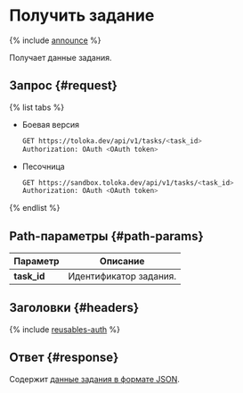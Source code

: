 # Получить задание

{% include [announce](../_includes/announce.md) %}

Получает данные задания.

## Запрос {#request}

{% list tabs %}

- Боевая версия

    ```bash
    GET https://toloka.dev/api/v1/tasks/<task_id>
    Authorization: OAuth <OAuth token>
    ```

- Песочница

    ```bash
    GET https://sandbox.toloka.dev/api/v1/tasks/<task_id>
    Authorization: OAuth <OAuth token>
    ```

{% endlist %}

## Path-параметры {#path-params}

Параметр | Описание
----- | -----
**task_id** | Идентификатор задания.

## Заголовки {#headers}

{% include [reusables-auth](../_includes/reusables/id-reusables/auth.md) %}

## Ответ {#response}

Содержит [данные задания в формате JSON](create-task.md#body).